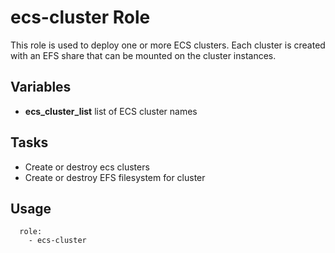 ecs-cluster Role 
================

This role is used to deploy one or more ECS clusters.  Each cluster is created with an EFS share that can be mounted on the cluster instances.

Variables
---------

* **ecs_cluster_list** list of ECS cluster names

Tasks
-----

* Create or destroy ecs clusters
* Create or destroy EFS filesystem for cluster

Usage
-----

````
  role:
    - ecs-cluster
````